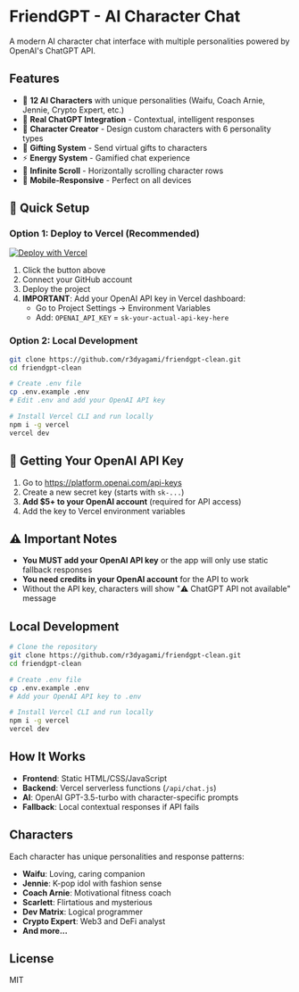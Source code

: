 # FriendGPT - AI Character Chat

A modern AI character chat interface with multiple personalities powered by OpenAI's ChatGPT API.

## Features
- 🤖 **12 AI Characters** with unique personalities (Waifu, Coach Arnie, Jennie, Crypto Expert, etc.)
- 🧠 **Real ChatGPT Integration** - Contextual, intelligent responses
- 🎨 **Character Creator** - Design custom characters with 6 personality types
- 🎁 **Gifting System** - Send virtual gifts to characters
- ⚡ **Energy System** - Gamified chat experience
- 🌊 **Infinite Scroll** - Horizontally scrolling character rows
- 📱 **Mobile-Responsive** - Perfect on all devices

## 🚀 Quick Setup

### Option 1: Deploy to Vercel (Recommended)
[![Deploy with Vercel](https://vercel.com/button)](https://vercel.com/new/clone?repository-url=https://github.com/r3dyagami/friendgpt-clean)

1. Click the button above
2. Connect your GitHub account
3. Deploy the project
4. **IMPORTANT**: Add your OpenAI API key in Vercel dashboard:
   - Go to Project Settings → Environment Variables
   - Add: `OPENAI_API_KEY` = `sk-your-actual-api-key-here`

### Option 2: Local Development
```bash
git clone https://github.com/r3dyagami/friendgpt-clean.git
cd friendgpt-clean

# Create .env file
cp .env.example .env
# Edit .env and add your OpenAI API key

# Install Vercel CLI and run locally
npm i -g vercel
vercel dev
```

## 🔑 Getting Your OpenAI API Key

1. Go to https://platform.openai.com/api-keys
2. Create a new secret key (starts with `sk-...`)
3. **Add $5+ to your OpenAI account** (required for API access)
4. Add the key to Vercel environment variables

## ⚠️ Important Notes

- **You MUST add your OpenAI API key** or the app will only use static fallback responses
- **You need credits in your OpenAI account** for the API to work
- Without the API key, characters will show "⚠️ ChatGPT API not available" message

## Local Development
```bash
# Clone the repository
git clone https://github.com/r3dyagami/friendgpt-clean.git
cd friendgpt-clean

# Create .env file
cp .env.example .env
# Add your OpenAI API key to .env

# Install Vercel CLI and run locally
npm i -g vercel
vercel dev
```

## How It Works
- **Frontend**: Static HTML/CSS/JavaScript
- **Backend**: Vercel serverless functions (`/api/chat.js`)
- **AI**: OpenAI GPT-3.5-turbo with character-specific prompts
- **Fallback**: Local contextual responses if API fails

## Characters
Each character has unique personalities and response patterns:
- **Waifu**: Loving, caring companion
- **Jennie**: K-pop idol with fashion sense
- **Coach Arnie**: Motivational fitness coach
- **Scarlett**: Flirtatious and mysterious
- **Dev Matrix**: Logical programmer
- **Crypto Expert**: Web3 and DeFi analyst
- **And more...**

## License
MIT
